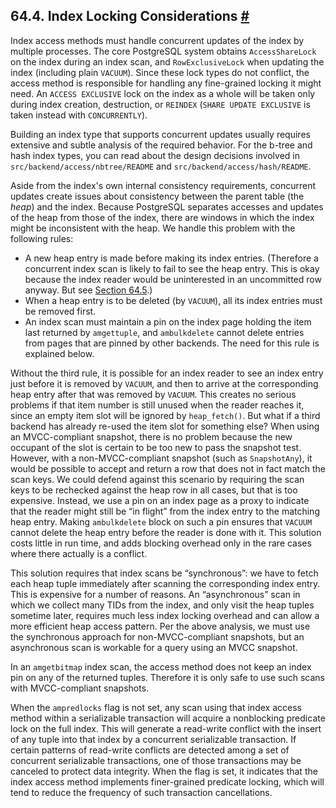 ## 64.4. Index Locking Considerations [#](#INDEX-LOCKING)

Index access methods must handle concurrent updates of the index by multiple processes. The core PostgreSQL system obtains `AccessShareLock` on the index during an index scan, and `RowExclusiveLock` when updating the index (including plain `VACUUM`). Since these lock types do not conflict, the access method is responsible for handling any fine-grained locking it might need. An `ACCESS EXCLUSIVE` lock on the index as a whole will be taken only during index creation, destruction, or `REINDEX` (`SHARE UPDATE EXCLUSIVE` is taken instead with `CONCURRENTLY`).

Building an index type that supports concurrent updates usually requires extensive and subtle analysis of the required behavior. For the b-tree and hash index types, you can read about the design decisions involved in `src/backend/access/nbtree/README` and `src/backend/access/hash/README`.

Aside from the index's own internal consistency requirements, concurrent updates create issues about consistency between the parent table (the *heap*) and the index. Because PostgreSQL separates accesses and updates of the heap from those of the index, there are windows in which the index might be inconsistent with the heap. We handle this problem with the following rules:

* A new heap entry is made before making its index entries. (Therefore a concurrent index scan is likely to fail to see the heap entry. This is okay because the index reader would be uninterested in an uncommitted row anyway. But see [Section 64.5](index-unique-checks "64.5. Index Uniqueness Checks").)
* When a heap entry is to be deleted (by `VACUUM`), all its index entries must be removed first.
* An index scan must maintain a pin on the index page holding the item last returned by `amgettuple`, and `ambulkdelete` cannot delete entries from pages that are pinned by other backends. The need for this rule is explained below.

Without the third rule, it is possible for an index reader to see an index entry just before it is removed by `VACUUM`, and then to arrive at the corresponding heap entry after that was removed by `VACUUM`. This creates no serious problems if that item number is still unused when the reader reaches it, since an empty item slot will be ignored by `heap_fetch()`. But what if a third backend has already re-used the item slot for something else? When using an MVCC-compliant snapshot, there is no problem because the new occupant of the slot is certain to be too new to pass the snapshot test. However, with a non-MVCC-compliant snapshot (such as `SnapshotAny`), it would be possible to accept and return a row that does not in fact match the scan keys. We could defend against this scenario by requiring the scan keys to be rechecked against the heap row in all cases, but that is too expensive. Instead, we use a pin on an index page as a proxy to indicate that the reader might still be “in flight” from the index entry to the matching heap entry. Making `ambulkdelete` block on such a pin ensures that `VACUUM` cannot delete the heap entry before the reader is done with it. This solution costs little in run time, and adds blocking overhead only in the rare cases where there actually is a conflict.

This solution requires that index scans be “synchronous”: we have to fetch each heap tuple immediately after scanning the corresponding index entry. This is expensive for a number of reasons. An “asynchronous” scan in which we collect many TIDs from the index, and only visit the heap tuples sometime later, requires much less index locking overhead and can allow a more efficient heap access pattern. Per the above analysis, we must use the synchronous approach for non-MVCC-compliant snapshots, but an asynchronous scan is workable for a query using an MVCC snapshot.

In an `amgetbitmap` index scan, the access method does not keep an index pin on any of the returned tuples. Therefore it is only safe to use such scans with MVCC-compliant snapshots.

When the `ampredlocks` flag is not set, any scan using that index access method within a serializable transaction will acquire a nonblocking predicate lock on the full index. This will generate a read-write conflict with the insert of any tuple into that index by a concurrent serializable transaction. If certain patterns of read-write conflicts are detected among a set of concurrent serializable transactions, one of those transactions may be canceled to protect data integrity. When the flag is set, it indicates that the index access method implements finer-grained predicate locking, which will tend to reduce the frequency of such transaction cancellations.